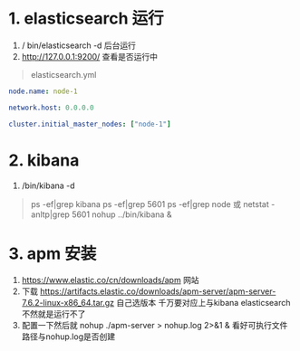 # 1. elasticsearch 运行
1. / bin/elasticsearch -d 后台运行
2. http://127.0.0.1:9200/ 查看是否运行中

> elasticsearch.yml
```yaml
node.name: node-1

network.host: 0.0.0.0

cluster.initial_master_nodes: ["node-1"]
```

# 2. kibana 

1.  /bin/kibana -d
> ps -ef|grep kibana
> ps -ef|grep 5601
> ps -ef|grep node 或 netstat -anltp|grep 5601
> nohup ../bin/kibana &

# 3. apm 安装
1. https://www.elastic.co/cn/downloads/apm 网站
2. 下载 https://artifacts.elastic.co/downloads/apm-server/apm-server-7.6.2-linux-x86_64.tar.gz 自己选版本 千万要对应上与kibana elasticsearch 不然就是运行不了
3. 配置一下然后就  nohup ./apm-server > nohup.log 2>&1 & 看好可执行文件路径与nohup.log是否创建
